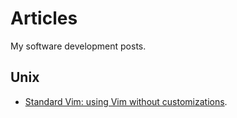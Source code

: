 # Articles

My software development posts.

## Unix

- [Standard Vim: using Vim without customizations](/articles/standard-vim/).
